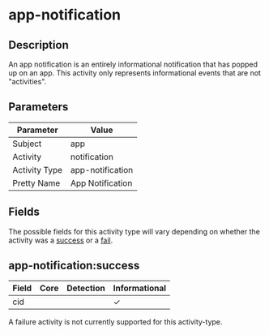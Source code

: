 app-notification
================

Description
-----------
An app notification is an entirely informational notification that has popped up on an app. This activity only represents informational events that are not "activities".

Parameters
----------
| Parameter     | Value            |
| ------------- | ---------------- |
| Subject       | app              |
| Activity      | notification     |
| Activity Type | app-notification |
| Pretty Name   | App Notification |


Fields
------

The possible fields for this activity type will vary depending on whether the activity was a [success](#app-notificationsuccess) or a [fail](#app-notificationfail).


app-notification:success
------------------------

| Field | Core | Detection | Informational |
| ----- | ---- | --------- | ------------- |
| cid   |      |           | &#10003;      |

A failure activity is not currently supported for this activity-type.